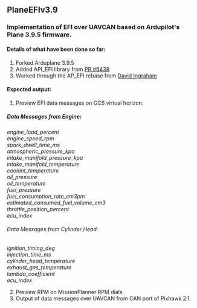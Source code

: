## PlaneEFIv3.9

### Implementation of EFI over UAVCAN based on Ardupilot's Plane 3.9.5 firmware.

#### Details of what have been done so far:

1. Forked Arduplane 3.9.5
2. Added API_EFI library from [PR #6438](https://github.com/ArduPilot/ardupilot/pull/6438)
3. Worked through the AP_EFI rebase from [David Ingraham](https://github.com/DavidIngraham/ardupilot/tree/AP_EFI_Plane_385b2)

#### Expected output:

1. Preview EFI data messages on GCS virtual horizon.

##### Data Messages from Engine:
*engine_load_percent                   
engine_speed_rpm                       
spark_dwell_time_ms                 
atmospheric_pressure_kpa               
intake_manifold_pressure_kpa         
intake_manifold_temperature         
coolant_temperature                 
oil_pressure                               
oil_temperature                    
fuel_pressure                        
fuel_consumption_rate_cm3pm                               
estimated_consumed_fuel_volume_cm3      
throttle_position_percent                     
ecu_index*
        
###### Data Messages from Cylinder Head:
*ignition_timing_deg        
injection_time_ms         
cylinder_head_temperature   
exhaust_gas_temperature     
lambda_coefficient         
ecu_index*
        
2. Preview RPM on MissionPlanner RPM dials
3. Output of data messages over UAVCAN from CAN port of Pixhawk 2.1.
